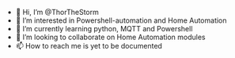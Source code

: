 - 👋 Hi, I’m @ThorTheStorm
- 👀 I’m interested in Powershell-automation and Home Automation
- 🌱 I’m currently learning python, MQTT and Powershell
- 💞️ I’m looking to collaborate on Home Automation modules
- 📫 How to reach me is yet to be documented

<!---
ThorTheStorm/ThorTheStorm is a ✨ special ✨ repository because its `README.md` (this file) appears on your GitHub profile.
You can click the Preview link to take a look at your changes.
--->
